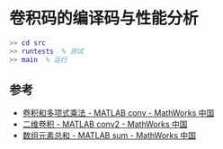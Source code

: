 # 卷积码的编译码与性能分析

```matlab
>> cd src
>> runtests  % 测试
>> main  % 运行
```

## 参考

- [卷积和多项式乘法 - MATLAB conv - MathWorks 中国](https://ww2.mathworks.cn/help/releases/R2020b/matlab/ref/conv.html)
- [二维卷积 - MATLAB conv2 - MathWorks 中国](https://ww2.mathworks.cn/help/releases/R2020b/matlab/ref/conv2.html)
- [数组元素总和 - MATLAB sum - MathWorks 中国](https://ww2.mathworks.cn/help/releases/R2020b/matlab/ref/sum.html)
